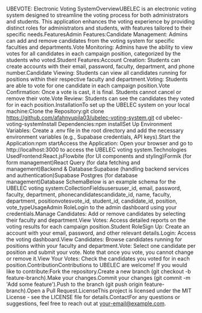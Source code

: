 UBEVOTE: Electronic Voting SystemOverviewUBELEC is an electronic voting system designed to streamline the voting process for both administrators and students. This application enhances the voting experience by providing distinct roles for administrators and students, with features tailored to their specific needs.FeaturesAdmin Features:Candidate Management: Admins can add and remove candidates from the voting system for specific faculties and departments.Vote Monitoring: Admins have the ability to view votes for all candidates in each campaign position, categorized by the students who voted.Student Features:Account Creation: Students can create accounts with their email, password, faculty, department, and phone number.Candidate Viewing: Students can view all candidates running for positions within their respective faculty and department.Voting: Students are able to vote for one candidate in each campaign position.Vote Confirmation: Once a vote is cast, it is final. Students cannot cancel or remove their vote.Vote Review: Students can see the candidates they voted for in each position.InstallationTo set up the UBELEC system on your local machine:Clone the Repository:git clone https://github.com/afahnyupila03/ubelec-voting-system.git
cd ubelec-voting-systemInstall Dependencies:npm installSet Up Environment Variables: Create a .env file in the root directory and add the necessary environment variables (e.g., Supabase credentials, API keys).Start the Application:npm startAccess the Application: Open your browser and go to http://localhost:3000 to access the UBELEC voting system.Technologies UsedFrontend:React.jsFlowbite (for UI components and styling)Formik (for form management)React Query (for data fetching and management)Backend & Database:Supabase (handling backend services and authentication)Supabase Postgres (for database management)Database SchemaBelow is an example schema for the UBELEC voting system:CollectionFieldsusersuser_id, email, password, faculty, department, phonecandidatescandidate_id, name, faculty, department, positionvotesvote_id, student_id, candidate_id, position, vote_typeUsageAdmin RoleLogin to the admin dashboard using your credentials.Manage Candidates: Add or remove candidates by selecting their faculty and department.View Votes: Access detailed reports on the voting results for each campaign position.Student RoleSign Up: Create an account with your email, password, and other relevant details.Login: Access the voting dashboard.View Candidates: Browse candidates running for positions within your faculty and department.Vote: Select one candidate per position and submit your vote. Note that once you vote, you cannot change or remove it.View Your Votes: Check the candidates you voted for in each position.ContributionContributions to UBELEC are welcome! If you would like to contribute:Fork the repository.Create a new branch (git checkout -b feature-branch).Make your changes.Commit your changes (git commit -m 'Add some feature').Push to the branch (git push origin feature-branch).Open a Pull Request.LicenseThis project is licensed under the MIT License - see the LICENSE file for details.ContactFor any questions or suggestions, feel free to reach out at your-email@example.com.
